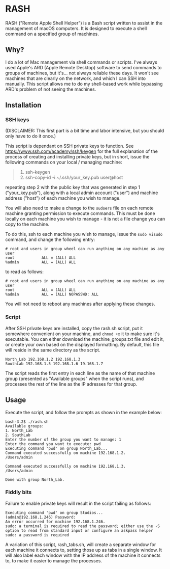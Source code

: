 # RASH

RASH ("Remote Apple Shell Helper") is a Bash script written to assist in the management of macOS computers. It is designed to execute a shell command on a specified group of machines.

## Why?

I do a lot of Mac management via shell commands or scripts. I've always used Apple's ARD (Apple Remote Desktop) software to send commands to groups of machines, but it's... not always reliable these days. It won't see machines that are clearly on the network, and which I can SSH into manually. This script allows me to do my shell-based work while bypassing ARD's problem of not seeing the machines.

## Installation

### SSH keys

(DISCLAIMER: This first part is a bit time and labor intensive, but you should only have to do it once.)

This script is dependant on SSH private keys to function. See https://www.ssh.com/academy/ssh/keygen for the full explanation of the process of creating and installing private keys, but in short, issue the following commands on your local / managing machine:

> 1) ssh-keygen
> 2) ssh-copy-id -i ~/.ssh/your_key.pub user@host

repeating step 2 with the public key that was generated in step 1 ("your_key.pub"), along with a local admin account ("user") and machine address ("host") of each machine you wish to manage.

You will also need to make a change to the `sudoers` file on each remote machine granting permission to execute commands. This must be done locally on each machine you wish to manage - it is not a file change you can copy to the machine.

To do this, ssh to each machine you wish to manage, issue the `sudo visudo` command, and change the following entry:

```
# root and users in group wheel can run anything on any machine as any user
root            ALL = (ALL) ALL
%admin          ALL = (ALL) ALL
```

to read as follows:

```
# root and users in group wheel can run anything on any machine as any user
root            ALL = (ALL) ALL
%admin          ALL = (ALL) NOPASSWD: ALL
```

You will not need to reboot any machines after applying these changes.

### Script

After SSH private keys are installed, copy the rash.sh script, put it somewhere convenient on your machine, and `chmod +x` it to make sure it's executable. You can either download the machine_groups.txt file and edit it, or create your own based on the displayed formatting. By default, this file will reside in the same directory as the script. 

```
North_Lab 192.168.1.2 192.168.1.3
SouthLab 192.168.1.5 192.168.1.6 19.168.1.7
```

The script reads the first entry in each line as the name of that machine group (presented as "Available groups" when the script runs), and processes the rest of the line as the IP adresses for that group.

## Usage

Execute the script, and follow the prompts as shown in the example below:

```
bash-3.2$ ./rash.sh 
Available groups:
1. North_Lab
2. SouthLab
Enter the number of the group you want to manage: 1
Enter the command you want to execute: pwd
Executing command 'pwd' on group North_Lab...
Command executed successfully on machine 192.168.1.2.
/Users/admin

Command executed successfully on machine 192.168.1.3.
/Users/admin

Done with group North_Lab.
```

### Fiddly bits

Failure to enable private keys will result in the script failing as follows:

```
Executing command 'pwd' on group Studios...
(admin@192.168.1.246) Password:
An error occurred for machine 192.168.1.246.
sudo: a terminal is required to read the password; either use the -S option to read from standard input or configure an askpass helper
sudo: a password is required
```

A variation of this script, rash_tabs.sh, will create a separate window for each machine it connects to, setting those up as tabs in a single window. It will also label each window with the IP address of the machine it connects to, to make it easier to manage the processes.
